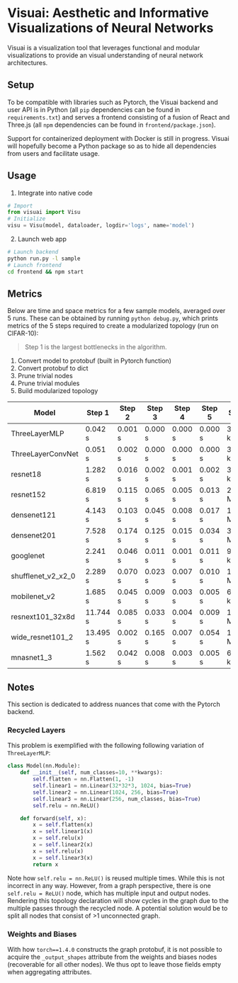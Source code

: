 # Visuai: Aesthetic and Informative Visualizations of Neural Networks
Visuai is a visualization tool that leverages functional and modular visualizations to provide an visual understanding of neural network architectures.

## Setup
To be compatible with libraries such as Pytorch, the Visuai backend and user API is in Python (all `pip` dependencies can be found in `requirements.txt`) and serves a frontend consisting of a fusion of React and Three.js (all `npm` dependencies can be found in `frontend/package.json`).

Support for containerized deployment with Docker is still in progress. Visuai will hopefully become a Python package so as to hide all dependencies from users and facilitate usage.

## Usage
1. Integrate into native code
```python
# Import
from visuai import Visu
# Initialize
visu = Visu(model, dataloader, logdir='logs', name='model')
```
2. Launch web app
```bash
# Launch backend
python run.py -l sample
# Launch frontend
cd frontend && npm start
```

## Metrics
Below are time and space metrics for a few sample models, averaged over 5 runs. These can be obtained by running `python debug.py`, which prints metrics of the 5 steps required to create a modularized topology (run on CIFAR-10):
 > Step 1 is the largest bottlenecks in the algorithm.
1. Convert model to protobuf (built in Pytorch function)
2. Convert protobuf to dict
3. Prune trivial nodes
4. Prune trivial modules
5. Build modularized topology

| Model              | Step 1   | Step 2  | Step 3  | Step 4  | Step 5  | Space     |
|--------------------|----------|---------|---------|---------|---------|-----------|
| ThreeLayerMLP      |  0.042 s | 0.001 s | 0.000 s | 0.000 s | 0.000 s |  32.37 kb |
| ThreeLayerConvNet  |  0.051 s | 0.002 s | 0.000 s | 0.000 s | 0.000 s |  35.33 kb |
| resnet18           |  1.282 s | 0.016 s | 0.002 s | 0.001 s | 0.002 s | 335.40 kb |
| resnet152          |  6.819 s | 0.115 s | 0.065 s | 0.005 s | 0.013 s |   2.14 Mb |
| densenet121        |  4.143 s | 0.103 s | 0.045 s | 0.008 s | 0.017 s |   1.94 Mb |
| densenet201        |  7.528 s | 0.174 s | 0.125 s | 0.015 s | 0.034 s |   3.56 Mb |
| googlenet          |  2.241 s | 0.046 s | 0.011 s | 0.001 s | 0.011 s | 941.52 kb |
| shufflenet_v2_x2_0 |  2.289 s | 0.070 s | 0.023 s | 0.007 s | 0.010 s |   1.07 Mb |
| mobilenet_v2       |  1.685 s | 0.045 s | 0.009 s | 0.003 s | 0.005 s | 674.06 kb |
| resnext101_32x8d   | 11.744 s | 0.085 s | 0.033 s | 0.004 s | 0.009 s |   1.35 Mb |
| wide_resnet101_2   | 13.495 s | 0.002 s | 0.165 s | 0.007 s | 0.054 s |   1.10 Mb |
| mnasnet1_3         |  1.562 s | 0.042 s | 0.008 s | 0.003 s | 0.005 s | 658.74 kb |

## Notes
This section is dedicated to address nuances that come with the Pytorch backend.

### Recycled Layers
This problem is exemplified with the following following variation of `ThreeLayerMLP`:
```python
class Model(nn.Module):
    def __init__(self, num_classes=10, **kwargs):
        self.flatten = nn.Flatten(1, -1)
        self.linear1 = nn.Linear(32*32*3, 1024, bias=True)
        self.linear2 = nn.Linear(1024, 256, bias=True)
        self.linear3 = nn.Linear(256, num_classes, bias=True)
        self.relu = nn.ReLU()

    def forward(self, x):
        x = self.flatten(x)
        x = self.linear1(x)
        x = self.relu(x)
        x = self.linear2(x)
        x = self.relu(x)
        x = self.linear3(x)
        return x
```
Note how `self.relu = nn.ReLU()` is reused multiple times. While this is not incorrect in any way. However, from a graph perspective, there is one `self.relu = ReLU()` node, which has multiple input and output nodes. Rendering this topology declaration will show cycles in the graph due to the multiple passes through the recycled node. A potential solution would be to split all nodes that consist of >1 unconnected graph.

### Weights and Biases
With how `torch==1.4.0` constructs the graph protobuf, it is not possible to acquire the `_output_shapes` attribute from the weights and biases nodes (recoverable for all other nodes). We thus opt to leave those fields empty when aggregating attributes.
